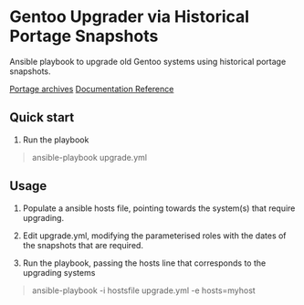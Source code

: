 Gentoo Upgrader via Historical Portage Snapshots
================================================

Ansible playbook to upgrade old Gentoo systems using historical portage
snapshots.

[Portage archives](https://dev.gentoo.org/~swift/snapshots/)
[Documentation Reference](https://wiki.gentoo.org/wiki/Upgrading_Gentoo#Upgrading_from_older_systems)


Quick start
-----------

1. Run the playbook

> ansible-playbook upgrade.yml


Usage
-----

1. Populate a ansible hosts file, pointing towards the system(s) that require
   upgrading.

2. Edit upgrade.yml, modifying the parameterised roles with the dates of the
   snapshots that are required.

3. Run the playbook, passing the hosts line that corresponds to the upgrading
   systems

> ansible-playbook -i hostsfile upgrade.yml -e hosts=myhost
